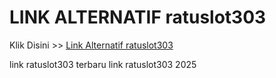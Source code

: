 # LINK ALTERNATIF ratuslot303

Klik Disini >> <a href="https://linksto.pages.dev/">Link Alternatif ratuslot303 </a>

link ratuslot303 terbaru
link ratuslot303 2025